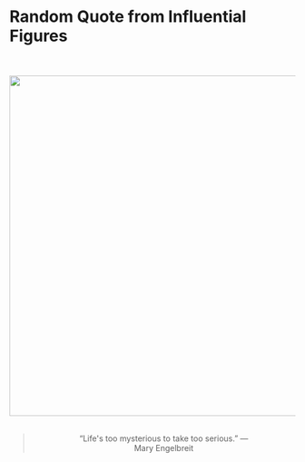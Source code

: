 # Random Quote from Influential Figures

<div align="center">
  <br>
  <br>
  <a href="undefined" title="undefined"><img src="undefined" width="600px"></a>
  <br>
  <br>
  <blockquote>&ldquo;Life's too mysterious to take too serious.&rdquo; &mdash; <footer>Mary Engelbreit</footer></blockquote>
</div>
  